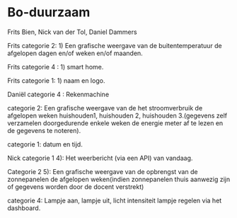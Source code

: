 # Bo-duurzaam
Frits Bien,
Nick van der Tol,
Daniel Dammers

Frits categorie 2: 1) Een grafische weergave van de buitentemperatuur de afgelopen dagen en/of weken en/of maanden.


Frits categorie 4 : 1) smart home.


Frits categorie 1: 1) naam en logo.
 
Daniël
categorie 4 : Rekenmachine

categorie 2: Een grafische weergave van de het stroomverbruik de afgelopen weken huishouden1, huishouden 2, huishouden 3.(gegevens zelf verzamelen doorgedurende enkele weken de energie meter af te lezen en de gegevens te noteren).

categorie 1: datum en tijd.

 
Nick 
categorie 1 4): Het weerbericht (via een API) van vandaag.

Categorie 2 5): Een grafische weergave van de opbrengst van de zonnepanelen de afgelopen weken(indien zonnepanelen thuis aanwezig zijn of gegevens worden door de docent verstrekt)

categorie 4: Lampje aan, lampje uit, licht intensiteit lampje regelen via het dashboard.
